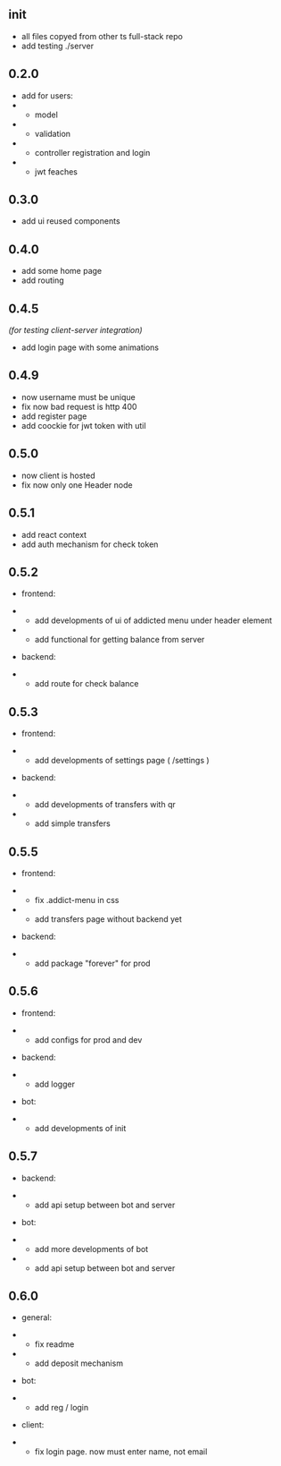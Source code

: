 ## init

- all files copyed from other ts full-stack repo
- add testing ./server

## 0.2.0

- add for users:
- - model
- - validation
- - controller registration and login
- - jwt feaches

## 0.3.0

- add ui reused components

## 0.4.0

- add some home page
- add routing

## 0.4.5

_(for testing client-server integration)_

- add login page with some animations

## 0.4.9

- now username must be unique
- fix now bad request is http 400
- add register page
- add coockie for jwt token with util

## 0.5.0

- now client is hosted
- fix now only one Header node

## 0.5.1

- add react context
- add auth mechanism for check token

## 0.5.2

- frontend:
- - add developments of ui of addicted menu under header element
- - add functional for getting balance from server

- backend:
- - add route for check balance

## 0.5.3

- frontend:

- - add developments of settings page ( /settings )

- backend:

- - add developments of transfers with qr
- - add simple transfers

## 0.5.5

- frontend:
- - fix .addict-menu in css
- - add transfers page without backend yet

- backend:
- - add package "forever" for prod

## 0.5.6

- frontend:
- - add configs for prod and dev

- backend:
- - add logger

- bot:
- - add developments of init

## 0.5.7

- backend:
- - add api setup between bot and server

- bot:
- - add more developments of bot
- - add api setup between bot and server

## 0.6.0

- general:
- - fix readme
- - add deposit mechanism

- bot:
- - add reg / login

- client:
- - fix login page. now must enter name, not email
